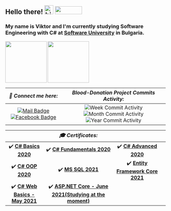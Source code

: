 ## Hello there! <img src="https://user-images.githubusercontent.com/1303154/88677602-1635ba80-d120-11ea-84d8-d263ba5fc3c0.gif" width="28px" alt="hi">  <img width="85" height="25" src="https://visitor-badge.glitch.me/badge?page_id=ViktorNikoloov">
### My name is Viktor and I'm currently studying Software Engineering with **C#** at [Software University](https://softuni.bg/) in Bulgaria. 

  <img height="130" align="left" src="https://github-readme-stats.vercel.app/api?username=ViktorNikoloov&count_private=true&theme=tokyonight&hide=prs&show_icons=true" />
  <img height="130" src="https://github-readme-stats.vercel.app/api/top-langs/?username=ViktorNikoloov&layout=compact&theme=tokyonight" />


| ***📧 Connect me here:*** | ***Blood-Donation Project Commits Activity:*** |
| :-: | :-:|
|[![Mail Badge](https://img.shields.io/badge/-ViktorNikoloov-c0392b?style=flat&labelColor=c0392b&logo=gmail&logoColor=white)](mailto:viktor.g.nikolov@gmail.com) [![Facebook Badge](https://img.shields.io/badge/-ViktorNikolov-1ca0f1?style=flat&labelColor=1ca0f1&logo=facebook&logoColor=white&link=https://www.facebook.com/viktor.nikolov/)](https://www.facebook.com/viktor.nikolov/) |![Week Commit Activity](https://img.shields.io/github/commit-activity/w/ViktorNikoloov/ASP.NET-Core-Project-Blood-Donation-System?style=plastic) ![Month Commit Activity](https://img.shields.io/github/commit-activity/m/ViktorNikoloov/ASP.NET-Core-Project-Blood-Donation-System?style=plastic) ![Year Commit Activity](https://img.shields.io/github/commit-activity/y/ViktorNikoloov/ASP.NET-Core-Project-Blood-Donation-System?style=plastic)

|| ***🎓 Certificates:*** |||
| :-: | :-: | :-: | :-:|
| :heavy_check_mark: [**C# Basics 2020**](https://softuni.bg/certificates/details/81371/99d70d1e)| :heavy_check_mark: [**C# Fundamentals 2020**](https://softuni.bg/certificates/details/86238/dcced4d2) | :heavy_check_mark: [**C# Advanced 2020**](https://softuni.bg/certificates/details/90411/003b73d8) |
| :heavy_check_mark: [**C# OOP 2020**](https://softuni.bg/certificates/details/95831/26523c53)| :heavy_check_mark: [**MS SQL 2021**](https://softuni.bg/certificates/details/98015/bb686a60)| :heavy_check_mark: [**Entity Framework Core 2021**](https://softuni.bg/certificates/details/102724/5f0e3a60)||
| :heavy_check_mark: [**C# Web Basics - May 2021**](https://softuni.bg/certificates/details/109513/8a54da9d)| :heavy_check_mark: [**ASP.NET Core - June 2021(Studying at the moment)**](https://softuni.bg/trainings/3354/asp-dot-net-core-june-2021/internal)



